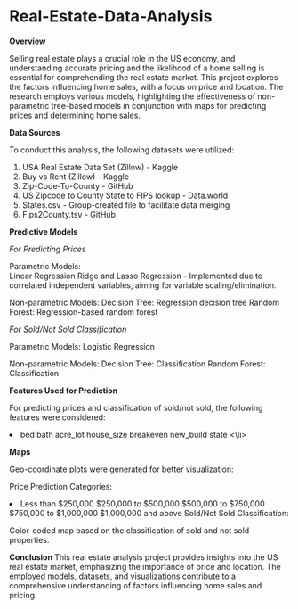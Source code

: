 # Real-Estate-Data-Analysis

**Overview**

Selling real estate plays a crucial role in the US economy, and understanding accurate pricing and the likelihood of a home selling is essential for comprehending the real estate market. This project explores the 
factors influencing home sales, with a focus on price and location. The research employs various models, highlighting the effectiveness of non-parametric tree-based models in conjunction with maps for predicting 
prices and determining home sales.

**Data Sources**

To conduct this analysis, the following datasets were utilized:

1. USA Real Estate Data Set (Zillow) - Kaggle
2. Buy vs Rent (Zillow) - Kaggle
3. Zip-Code-To-County - GitHub
4. US Zipcode to County State to FIPS lookup - Data.world
5. States.csv - Group-created file to facilitate data merging
6. Fips2County.tsv - GitHub

**Predictive Models**

_For Predicting Prices_

Parametric Models:<br>
Linear Regression
Ridge and Lasso Regression - Implemented due to correlated independent variables, aiming for variable scaling/elimination.

Non-parametric Models:
Decision Tree: Regression decision tree
Random Forest: Regression-based random forest

_For Sold/Not Sold Classification_

Parametric Models:
Logistic Regression

Non-parametric Models:
Decision Tree: Classification
Random Forest: Classification

**Features Used for Prediction**

For predicting prices and classification of sold/not sold, the following features were considered:

<li>
  bed
  bath
  acre_lot
  house_size
  breakeven
  new_build
  state
<\li>

**Maps**

Geo-coordinate plots were generated for better visualization:

Price Prediction Categories:
<li>
  Less than $250,000
  $250,000 to $500,000
  $500,000 to $750,000
  $750,000 to $1,000,000
  $1,000,000 and above
  Sold/Not Sold Classification:
</li>

Color-coded map based on the classification of sold and not sold properties.

**Conclusion**
This real estate analysis project provides insights into the US real estate market, emphasizing the importance of price and location. The employed models, datasets, and visualizations contribute to a 
comprehensive understanding of factors influencing home sales and pricing.
